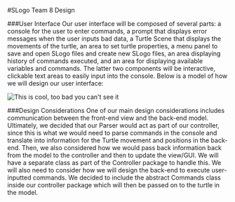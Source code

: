 #SLogo Team 8 Design

###User Interface
Our user interface will be composed of several parts: a console for the user to enter commands, a prompt that displays error messages when the user inputs bad data, a Turtle Scene that displays the movements of the turtle, an area to set turtle properties, a menu panel to save and open SLogo files and create new SLogo files, an area displaying history of commands executed, and an area for displaying available variables and commands. The latter two components will be interactive, clickable text areas to easily input into the console. Below is a model of how we will design our user interface:

![This is cool, too bad you can't see it](SlogoUI "Main Screen")


###Design Considerations
One of our main design considerations includes communication between the front-end view and the back-end model. Ultimately, we decided that our Parser would act as part of our controller, since this is what we would need to parse commands in the console and translate into information for the Turtle movement and positions in the back-end. Then, we also considered how we would pass back information back from the model to the controller and then to update the view/GUI. We will have a separate class as part of the Controller package to handle this. We will also need to consider how we will design the back-end to execute user-inputted commands. We decided to include the abstract Commands class inside our controller package which will then be passed on to the turtle in the model.
